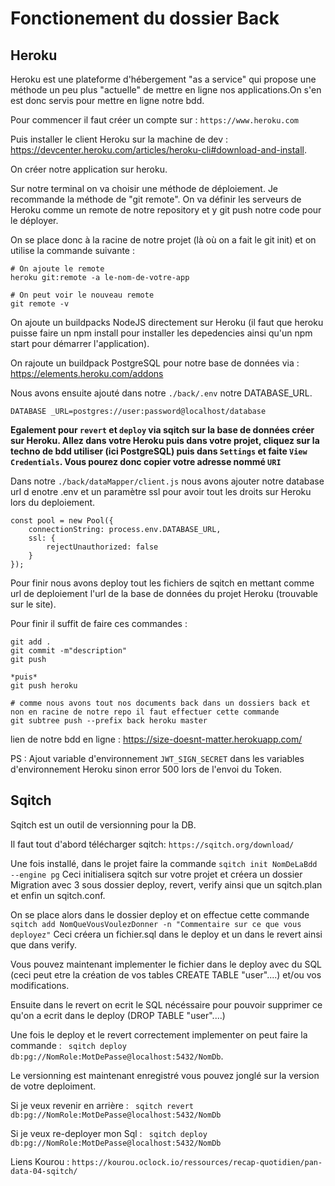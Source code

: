 # Fonctionement du dossier Back 

## Heroku

Heroku est une plateforme d'hébergement "as a service" qui propose une méthode un peu plus "actuelle" de mettre en ligne nos applications.On s'en est donc servis pour mettre en ligne notre bdd.

Pour commencer il faut créer un compte sur : ```https://www.heroku.com```

Puis installer le client Heroku sur la machine de dev : https://devcenter.heroku.com/articles/heroku-cli#download-and-install.


On créer notre application sur heroku.

Sur notre terminal on va choisir une méthode de déploiement. Je recommande la méthode de "git remote". On va définir les serveurs de Heroku comme un remote de notre repository et y git push notre code pour le déployer.

On se place donc à la racine de notre projet (là où on a fait le git init) et on utilise la commande suivante :

```
# On ajoute le remote
heroku git:remote -a le-nom-de-votre-app

# On peut voir le nouveau remote
git remote -v
```

On ajoute un buildpacks NodeJS directement sur Heroku (il faut que heroku puisse faire un npm install pour installer les depedencies ainsi qu'un npm start pour démarrer l'application).

On rajoute un buildpack PostgreSQL pour notre base de données via : https://elements.heroku.com/addons

Nous avons ensuite ajouté dans notre ```./back/.env``` notre DATABASE_URL. 

```
DATABASE _URL=postgres://user:password@localhost/database
```

**Egalement pour `revert` et `deploy` via sqitch sur la base de données créer sur Heroku. Allez dans votre Heroku puis dans votre projet, cliquez sur la techno de bdd utiliser (ici PostgreSQL) puis dans `Settings` et faite `View Credentials`. Vous pourez donc copier votre adresse nommé `URI`**

Dans notre ```./back/dataMapper/client.js``` nous avons ajouter notre database url d enotre .env et un paramètre ssl pour avoir tout les droits sur Heroku lors du deploiement. 

```
const pool = new Pool({
    connectionString: process.env.DATABASE_URL,
    ssl: {
        rejectUnauthorized: false
    }
});
```

Pour finir nous avons deploy tout les fichiers de sqitch en mettant comme url de deploiement l'url de la base de données du projet Heroku (trouvable sur le site).

Pour finir il suffit de faire ces commandes :

```
git add . 
git commit -m"description" 
git push 

*puis*
git push heroku 

# comme nous avons tout nos documents back dans un dossiers back et non en racine de notre repo il faut effectuer cette commande 
git subtree push --prefix back heroku master
```
lien de notre bdd en ligne : https://size-doesnt-matter.herokuapp.com/

PS : Ajout variable d'environnement ```JWT_SIGN_SECRET``` dans les variables d'environnement Heroku sinon error 500 lors de l'envoi du Token.

## Sqitch

Sqitch est un outil de versionning pour la DB.

Il faut tout d'abord télécharger sqitch: ```https://sqitch.org/download/```

Une fois installé, dans le projet faire la commande ```sqitch init NomDeLaBdd --engine pg```
Ceci initialisera sqitch sur votre projet et créera un dossier Migration avec 3 sous dossier deploy, revert, verify ainsi que un sqitch.plan et enfin un sqitch.conf.

On se place alors dans le dossier deploy et on effectue cette commande ```sqitch add NomQueVousVoulezDonner -n "Commentaire sur ce que vous deployez"```
Ceci créera un fichier.sql dans le deploy et un dans le revert ainsi que dans verify.

Vous pouvez maintenant implementer le fichier dans le deploy avec du SQL (ceci peut etre la création de vos tables CREATE TABLE "user"....) et/ou vos modifications.

Ensuite dans le revert on ecrit le SQL nécéssaire pour pouvoir supprimer ce qu'on a ecrit dans le deploy (DROP TABLE "user"....)

Une fois le deploy et le revert correctement implementer on peut faire la commande :
 ``` sqitch deploy db:pg://NomRole:MotDePasse@localhost:5432/NomDb```.

Le versionning est maintenant enregistré vous pouvez jonglé sur la version de votre deploiment.

Si je veux revenir en arrière :
 ``` sqitch revert db:pg://NomRole:MotDePasse@localhost:5432/NomDb```

Si je veux re-deployer mon Sql :
``` sqitch deploy db:pg://NomRole:MotDePasse@localhost:5432/NomDb```

Liens Kourou : ```https://kourou.oclock.io/ressources/recap-quotidien/pan-data-04-sqitch/ ```
